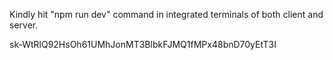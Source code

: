 Kindly hit "npm run dev" command in integrated terminals of both client and server.

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